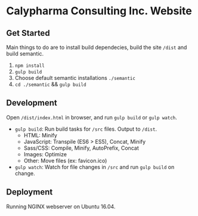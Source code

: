 # Calypharma Consulting Inc. Website

## Get Started

Main things to do are to install build dependecies, build the site `/dist` and build semantic.

1. `npm install`
2. `gulp build`
3. Choose default semantic installations `./semantic`
4. `cd ./semantic` && `gulp build`

## Development

Open `/dist/index.html` in browser, and run `gulp build` or `gulp watch`.

- `gulp build`: Run build tasks for `/src` files. Output to `/dist`.
  - HTML: Minify
  - JavaScript: Transpile (ES6 > ES5), Concat, Minify
  - Sass/CSS: Compile, Minify, AutoPrefix, Concat
  - Images: Optimize
  - Other: Move files (ex: favicon.ico)
- `gulp watch`: Watch for file changes in `/src` and run `gulp build` on change.

## Deployment

Running NGINX webserver on Ubuntu 16.04.
